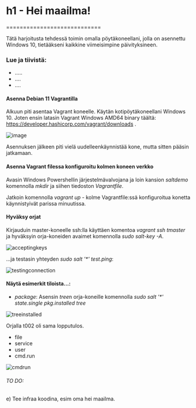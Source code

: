 # h1 - Hei maailma!
============================

Tätä harjoitusta tehdessä toimin omalla pöytäkoneellani, jolla on asennettu Windows 10, tietääkseni kaikkine viimeisimpine päivityksineen. 

### Lue ja tiivistä:
- .....
- ....
- ....

#### Asenna Debian 11 Vagrantilla
Alkuun piti asentaa Vagrant koneelle. Käytän kotipöytäkoneellani Windows 10. Joten ensin latasin Vagrant Windows AMD64 binary täältä: https://developer.hashicorp.com/vagrant/downloads .

![image](https://user-images.githubusercontent.com/78509164/229228996-33fff4ef-3a2b-4847-8665-30fcd71c8d37.png)

Asennuksen jälkeen piti vielä uudelleenkäynnistää kone, mutta sitten pääsin jatkamaan.

#### Asenna Vagrant filessa konfiguroitu kolmen koneen verkko
Avasin Windows Powershellin järjestelmävalvojana ja loin kansion <i>saltdemo</i> komennolla <i>mkdir</i> ja siihen tiedoston <i>Vagrantfile</i>. 

Jatkoin komennolla <i>vagrant up</i> - kolme Vagrantfile:ssä konfiguroitua konetta käynnistyivät parissa minuutissa.

#### Hyväksy orjat
Kirjauduin master-koneelle ssh:lla käyttäen komentoa <i>vagrant ssh tmaster</i> ja hyväksyin orja-koneiden avaimet komennolla <i>sudo salt-key -A</i>.

![acceptingkeys](https://user-images.githubusercontent.com/78509164/229236213-746a1a49-50c1-4575-bb44-f96950cc8da0.png)

...ja testasin yhteyden <i>sudo salt '*' test.ping</i>:

![testingconnection](https://user-images.githubusercontent.com/78509164/229236893-805994df-e3ed-4e29-9895-e263f50724aa.png)

#### Näytä esimerkit tiloista...:
- <i>package</i>:
Asensin <i>tree</i>n orja-koneille komennolla <i>sudo salt '*' state.single pkg.installed tree</i>

![treeinstalled](https://user-images.githubusercontent.com/78509164/229240063-b0b975aa-9c66-4b50-8f4b-c3f8763ee935.png)

Orjalla t002 oli sama lopputulos.

- file
- service
- user
- cmd.run

![cmdrun](https://user-images.githubusercontent.com/78509164/229240818-542aab2e-a65d-4458-9f2d-e24668bf7bc4.png)




###### TO DO:

e) Tee infraa koodina, esim oma hei maailma.
